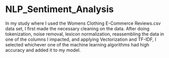 # NLP_Sentiment_Analysis
In my study where I used the Womens Clothing E-Commerce Reviews.csv data set, I first made the necessary cleaning on the data. After doing tokenization, noise removal, lexicon normalization, reassembling the data in one of the columns I impacted, and applying Vectorization and TF-IDF, I selected whichever one of the machine learning algorithms had high accuracy and added it to my model.
